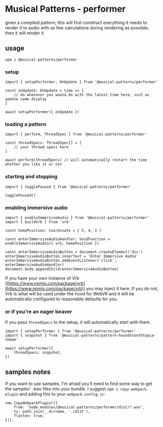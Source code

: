 # Musical Patterns - performer

given a compiled pattern, this will first construct everything it needs to render it to audio with as few calculations during rendering as possible;
then it will render it.

## usage

`npm i @musical-patterns/performer`

### setup

```
import { setupPerformer, OnUpdate } from '@musical-patterns/performer'

const onUpdate: OnUpdate = time => {
	// do whatever you wanna do with the latest time here, such as update some display
}

await setupPerformer({ onUpdate })
```

### loading a pattern

```
import { perform, ThreadSpec } from '@musical-patterns/performer'

const threadSpecs: ThreadSpec[] = [
	// your thread specs here
]

await perform(threadSpecs) // will automatically restart the time whether you like it or not
```

### starting and stopping

```
import { togglePaused } from '@musical-patterns/performer'

togglePaused()
```

### enabling immersive audio

```
import { enableImmersiveAudio } from '@musical-patterns/performer'
import { buildVrb } from 'vrb'

const homePosition: Coordinate = [ 5, 4, 3 ]

const enterImmersiveAudioHandler: VoidFunction = enableImmersiveAudio({ vrb, homePosition })

const enterImmersiveAudioButton = document.createElement('div')
enterImmersiveAudioButton.innerText = 'Enter Immersive Audio'
enterImmersiveAudioButton.addEventListener('click', enterImmersiveAudioHandler)
document.body.appendChild(enterImmersiveAudioButton)
```

If you have your own instance of Vrb ([https://www.npmjs.com/package/vrb](https://www.npmjs.com/package/vrb)) you may inject it here.
If you do not, Vrb is what will be used under the hood for WebVR and it will be automatically configured to reasonable defaults for you.

### or if you're an eager beaver

If you pass `threadSpecs` to the setup, it will automatically start with them.

```
import { setupPerformer } from '@musical-patterns/performer'
import { snapshot } from '@musical-patterns/pattern-houndstoothtopia-theme'

await setupPerformer({
	threadSpecs: snapshot,
})

```

## samples notes

If you want to use samples, I'm afraid you'll need to find some way to get the samples' .wav files into your bundle.
I suggest `npm i copy-webpack-plugin` and adding this to your `webpack.config.js`:

```
new CopyWebpackPlugin([{
	from: 'node_modules/@musical-patterns/performer/dist/*.wav',
	to: path.join(__dirname, './dist'),
	flatten: true,
}]),
```
